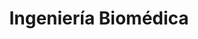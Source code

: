---
title: 'Ingeniería Biomédica'
description: 'Formación de ingenieros especializados en el diseño y mantenimiento de equipos médicos y tecnologías de salud.'
nivel: 'T.S.U. | Licenciatura'
curso: 'pregrado'
icon: 'Computer'
color: '#3f51b5'
area: 'ciencias de la salud'
ubicacion: 'Edif. Santa Ana, Van Griecken, Maracay Edo. Aragua'
---